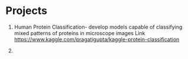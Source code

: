 # Projects

1) Human Protein Classification- develop models capable of classifying mixed patterns of proteins in microscope images 
Link https://www.kaggle.com/pragatigupta/kaggle-protein-classification

2) 

